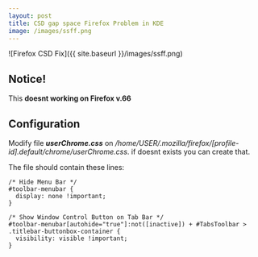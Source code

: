 ```yaml
---
layout: post
title: CSD gap space Firefox Problem in KDE
image: /images/ssff.png
---
```


![Firefox CSD Fix]({{ site.baseurl }}/images/ssff.png)

## Notice!
This **doesnt working on Firefox v.66**

## Configuration
Modify file ***userChrome.css*** on */home/USER/.mozilla/firefox/[profile-id].default/chrome/userChrome.css*. if doesnt exists you can create that.

The file should contain these lines:
```
/* Hide Menu Bar */
#toolbar-menubar {
  display: none !important;
}

/* Show Window Control Button on Tab Bar */
#toolbar-menubar[autohide="true"]:not([inactive]) + #TabsToolbar > .titlebar-buttonbox-container {
  visibility: visible !important;
}
```
